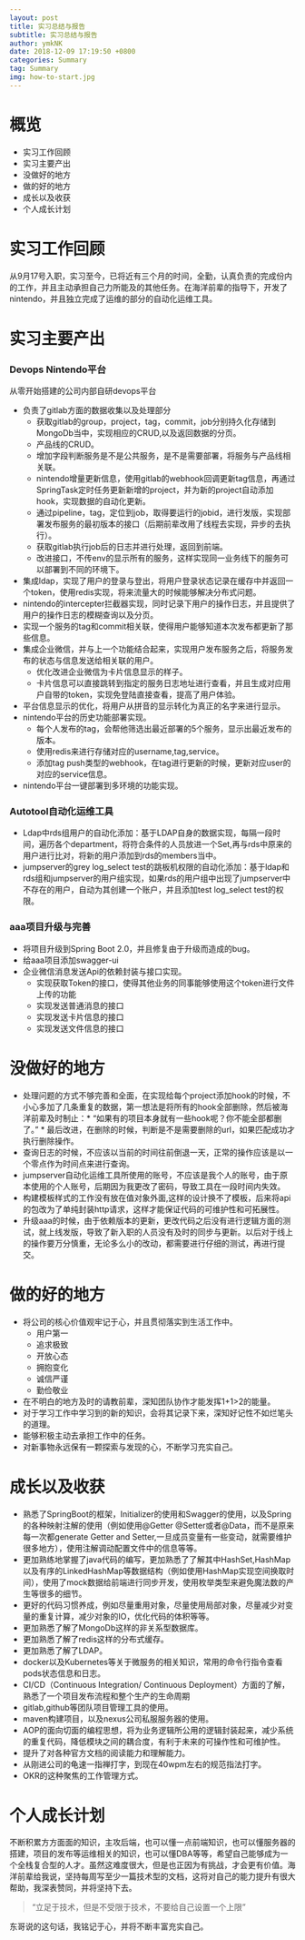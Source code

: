 ```yaml
---
layout: post
title: 实习总结与报告
subtitle: 实习总结与报告
author: ymkNK
date: 2018-12-09 17:19:50 +0800
categories: Summary
tag: Summary
img: how-to-start.jpg
---
```

# 概览
+ 实习工作回顾
+ 实习主要产出
+ 没做好的地方
+ 做的好的地方
+ 成长以及收获
+ 个人成长计划

# 实习工作回顾
从9月17号入职，实习至今，已将近有三个月的时间，全勤，认真负责的完成份内的工作，并且主动承担自己力所能及的其他任务。在海洋前辈的指导下，开发了nintendo，并且独立完成了运维的部分的自动化运维工具。

# 实习主要产出
### Devops Nintendo平台

从零开始搭建的公司内部自研devops平台
+ 负责了gitlab方面的数据收集以及处理部分
    + 获取gitlab的group，project，tag，commit，job分别持久化存储到MongoDb当中，实现相应的CRUD,以及返回数据的分页。
    + 产品线的CRUD。
    + 增加字段判断服务是不是公共服务，是不是需要部署，将服务与产品线相关联。
    + nintendo增量更新信息，使用gitlab的webhook回调更新tag信息，再通过SpringTask定时任务更新新增的project，并为新的project自动添加hook，实现数据的自动化更新。
    + 通过pipeline，tag，定位到job，取得要运行的jobid，进行发版，实现部署发布服务的最初版本的接口（后期前辈改用了线程去实现，异步的去执行）。
    + 获取gitlab执行job后的日志并进行处理，返回到前端。
    + 改进接口，不传env的显示所有的服务，这样实现同一业务线下的服务可以部署到不同的环境下。
+ 集成ldap，实现了用户的登录与登出，将用户登录状态记录在缓存中并返回一个token，使用redis实现，将来流量大的时候能够解决分布式问题。
+ nintendo的intercepter拦截器实现，同时记录下用户的操作日志，并且提供了用户的操作日志的模糊查询以及分页。
+ 实现一个服务的tag和commit相关联，使得用户能够知道本次发布都更新了那些信息。
+ 集成企业微信，并与上一个功能结合起来，实现用户发布服务之后，将服务发布的状态与信息发送给相关联的用户。
    + 优化改进企业微信为卡片信息显示的样子。
    + 卡片信息可以直接跳转到指定的服务日志地址进行查看，并且生成对应用户自带的token，实现免登陆直接查看，提高了用户体验。
+ 平台信息显示的优化，将用户从拼音的显示转化为真正的名字来进行显示。
+ nintendo平台的历史功能部署实现。
    + 每个人发布的tag，会帮他筛选出最近部署的5个服务，显示出最近发布的版本。
    + 使用redis来进行存储对应的username,tag,service。
    + 添加tag push类型的webhook，在tag进行更新的时候，更新对应user的对应的service信息。
+ nintendo平台一键部署到多环境的功能实现。

### Autotool自动化运维工具

+ Ldap中rds组用户的自动化添加：基于LDAP自身的数据实现，每隔一段时间，遍历各个department，将符合条件的人员放进一个Set,再与rds中原来的用户进行比对，将新的用户添加到rds的members当中。
+ jumpserver的grey log_select test的跳板机权限的自动化添加：基于ldap和rds组和jumpserver的用户组实现，如果rds的用户组中出现了jumpserver中不存在的用户，自动为其创建一个账户，并且添加test log_select test的权限。

### aaa项目升级与完善

+ 将项目升级到Spring Boot 2.0，并且修复由于升级而造成的bug。
+ 给aaa项目添加swagger-ui
+ 企业微信消息发送Api的依赖封装与接口实现。
    + 实现获取Token的接口，使得其他业务的同事能够使用这个token进行文件上传的功能
    + 实现发送普通消息的接口
    + 实现发送卡片信息的接口
    + 实现发送文件信息的接口


# 没做好的地方
+ 处理问题的方式不够完善和全面，在实现给每个project添加hook的时候，不小心多加了几条重复的数据，第一想法是将所有的hook全部删除，然后被海洋前辈及时制止：* “如果有的项目本身就有一些hook呢？你不能全部都删了。” * 最后改进，在删除的时候，判断是不是需要删除的url，如果匹配成功才执行删除操作。
+ 查询日志的时候，不应该以当前的时间往前倒退一天，正常的操作应该是以一个零点作为时间点来进行查询。
+ jumpserver自动化运维工具所使用的账号，不应该是我个人的账号，由于原本使用的个人账号，后期因为我更改了密码，导致工具在一段时间内失效。
+ 构建模板样式的工作没有放在值对象外面,这样的设计换不了模板，后来将api的包改为了单纯封装http请求，这样才能保证代码的可维护性和可拓展性。
+ 升级aaa的时候，由于依赖版本的更新，更改代码之后没有进行逻辑方面的测试，就上线发版，导致了新入职的人员没有及时的同步与更新。以后对于线上的操作要万分慎重，无论多么小的改动，都需要进行仔细的测试，再进行提交。

# 做的好的地方
+ 将公司的核心价值观牢记于心，并且贯彻落实到生活工作中。
    + 用户第一
    + 追求极致
    + 开放心态
    + 拥抱变化
    + 诚信严谨
    + 勤俭敬业
+ 在不明白的地方及时的请教前辈，深知团队协作才能发挥1+1>2的能量。
+ 对于学习工作中学习到的新的知识，会将其记录下来，深知好记性不如烂笔头的道理。
+ 能够积极主动去承担工作中的任务。
+ 对新事物永远保有一颗探索与发现的心，不断学习充实自己。

# 成长以及收获
+ 熟悉了SpringBoot的框架，Initializer的使用和Swagger的使用，以及Spring的各种映射注解的使用（例如使用@Getter @Setter或者@Data，而不是原来每一次都generate Getter and Setter,一旦成员变量有一些变动，就需要维护很多地方），使用注解调动配置文件中的信息等等。
+ 更加熟练地掌握了java代码的编写，更加熟悉了了解其中HashSet,HashMap以及有序的LinkedHashMap等数据结构（例如使用HashMap实现空间换取时间），使用了mock数据给前端进行同步开发，使用枚举类型来避免魔法数的产生等很多的细节。
+ 更好的代码习惯养成，例如尽量重用对象，尽量使用局部对象，尽量减少对变量的重复计算，减少对象的IO，优化代码的体积等等。
+ 更加熟悉了解了MongoDb这样的非关系型数据库。
+ 更加熟悉了解了redis这样的分布式缓存。
+ 更加熟悉了解了LDAP。
+ docker以及Kubernetes等关于微服务的相关知识，常用的命令行指令查看pods状态信息和日志。
+ CI/CD（Continuous Integration/ Continuous Deployment）方面的了解，熟悉了一个项目发布流程和整个生产的生命周期
+ gitlab,github等团队项目管理工具的使用。
+ maven构建项目，以及nexus公司私服服务器的使用。
+ AOP的面向切面的编程思想，将为业务逻辑所公用的逻辑封装起来，减少系统的重复代码，降低模块之间的耦合度，有利于未来的可操作性和可维护性。
+ 提升了对各种官方文档的阅读能力和理解能力。
+ 从刚进公司的龟速一指禅打字，到现在40wpm左右的规范指法打字。
+ OKR的这种聚焦的工作管理方式。

# 个人成长计划

不断积累方方面面的知识，主攻后端，也可以懂一点前端知识，也可以懂服务器的搭建，项目的发布等运维相关的知识，也可以懂DBA等等，希望自己能够成为一个全栈复合型的人才。虽然这难度很大，但是也正因为有挑战，才会更有价值。海洋前辈给我说，坚持每周写至少一篇技术型的文档，这将对自己的能力提升有很大帮助，我深表赞同，并将坚持下去。

>“立足于技术，但是不受限于技术，不要给自己设置一个上限”

东哥说的这句话，我铭记于心，并将不断丰富充实自己。
